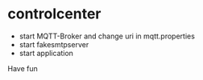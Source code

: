 # controlcenter
* start MQTT-Broker and change uri in mqtt.properties
* start fakesmtpserver 
* start application

Have fun
